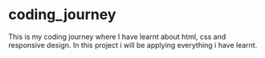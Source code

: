 # coding_journey
This is my coding journey where I have learnt about html, css and responsive design. In this project i will be applying everything i have learnt.
